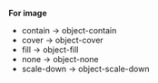 **For image**

- contain -> object-contain
- cover -> object-cover
- fill -> object-fill
- none -> object-none
- scale-down -> object-scale-down
